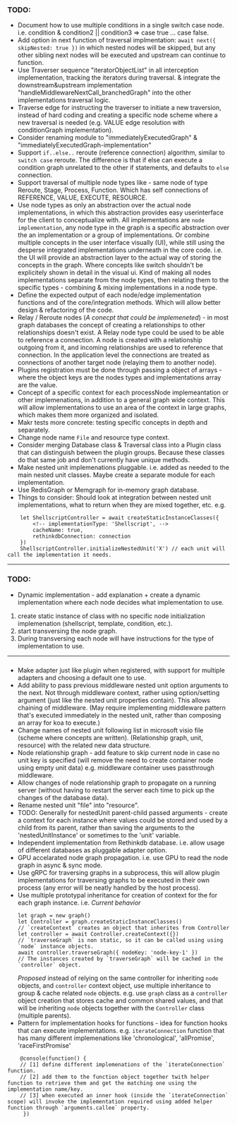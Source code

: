 ### TODO:
- Document how to use multiple conditions in a single switch case node. i.e. condition & condition2 || condition3 => case true ... case false.
- Add option in next function of traversal implmentation: `await next({ skipNested: true })` in which nested nodes will be skipped, but any other sibling next nodes will be executed and upstream can continue to function.
- Use Traverser sequence "iteratorObjectList" in all interception implementation, tracking the iterators during traversal. & integrate the downstream&upstream implementation "handleMiddlewareNextCall_branchedGraph" into the other implementations traversal logic.
- Traverse edge for instructing the traverser to initiate a new traversion, instead of hard coding and creating a specific node scheme where a new traversal is needed (e.g. VALUE edge resolution with conditionGraph implementation).
- Consider renaming module to "immediatelyExecutedGraph" & "immediatelyExecutedGraph-implementation"
- Support `if..else..` reroute (reference connection) algorithm, similar to `switch case` reroute. The difference is that if else can execute a condition graph unrelated to the other if statements, and defaults to `else` connection.
- Support traversal of multiple node types like - same node of type Reroute, Stage, Process, Function. Which has self connections of REFERENCE, VALUE, EXECUTE, RESOURCE.
- Use node types as only an abstraction over the actual node implementations, in which this abstraction provides easy userinterface for the client to conceptualize with. All implementations are `node implementation`, any node type in the graph is a specific abstraction over the an implementation or a group of implementations.
    Or combine multiple concepts in the user interface visually (UI), while still using the desperse integrated implementations underneath in the core code. i.e. the UI will provide an abstraction layer to the actual way of storing the concepts in the graph. Where concepts like switch shouldn't be explicitely shown in detail in the visual ui.
Kind of making all nodes implementations separate from the node types, then relating them to the specific types - combining & mixing implementations in a node type.
- Define the expected output of each node/edge implementation functions and of the core/integration methods. Which will allow better design & refactoring of the code.
- Relay / Reroute nodes (_A conecpt that could be implemeneted_) - in most graph databases the concept of creating a relationships to other relationships doesn't exist. A Relay node type could be used to be able to reference a connection. A node is created with a relationship outgoing from it, and incoming relationships are used to reference that connection. In the application level the connections are treated as connections of another target node (relaying them to another node).
- Plugins registration must be done through passing a object of arrays - where the object keys are the nodes types and implementations array are the value.
- Concept of a specific context for each processNode implemeantation or other implemenations, in addition to a general graph wide context. This will allow implementations to use an area of the context in large graphs, which makes them more organized and isolated.
- Makr tests more concrete: testing specific concepts in depth and separately.
- Change node name `File` and resource type context.
- Consider merging Database class & Traversal class into a Plugin class that can distinguish between the plugin groups. Because these classes do that same job and don't currently have unique methods.
- Make nested unit implemenations pluggable. i.e. added as needed to the main nested unit classes. Maybe create a separate module for each implementation.
- Use RedisGraph or Memgraph for in-memory graph database.
- Things to consider: Should look at integration between nested unit implementations, what to return when they are mixed together, etc.
e.g.
```
    let ShellscriptController = await createStaticInstanceClasses({
        <!-- implementationType: 'Shellscript', --> 
        cacheName: true, 
        rethinkdbConnection: connection
    })
    ShellscriptController.initializeNestedUnit('X') // each unit will call the implementation it needs.
```
___
### TODO:
- Dynamic implementation - add explanation + create a dynamic implementation where each node decides what implementation to use.
 1. create static instance of class with no specific node initialization implemenation (shellscript, template, condition, etc.).
 2. start transversing the node graph. 
 3. During transversing each node will have instructions for the type of implementation to use.
___
###
- Make adapter just like plugin when registered, with support for multiple adapters and choosing a default one to use.
- Add ability to pass previous middleware nested unit option arguments to the next. Not through middleware context, rather using option/setting argument (just like the nested unit properties contain). This allows chaining of middleware. (May require implementing middleware pattern that's executed immediately in the nested unit, rather than composing an array for koa to execute.)
- Change names of nested unit following list in microsoft visio file (scheme where concepts are written). (Relationship graph, unit, resource) with the related new data structure.
- Node relationship graph - add feature to skip current node in case no unit key is specified (will remove the need to create container node using empty unit data) e.g. middleware container uses passthrough middleware.
- Allow changes of node relationship graph to propagate on a running server (without having to restart the server each time to pick up the changes of the database data).
- Rename nested unit "file" into "resource".
- TODO: Generally for nestedUnit parent-child passed arguments - create a context for each instance where values could be stored and used by a child from its parent, rather than saving the arguments to the 'nestedUnitInstance' or sometimes to the 'unit' variable.
- Independent implementation from Rethinkdb database. i.e. allow usage of different databases as pluggable adapter option.
- GPU accelarated node graph propagation. i.e. use GPU to read the node graph in async & sync mode.
- Use gRPC for traversing graphs in a subprocess, this will allow plugin implementations for traversing graphs to be executed in their own process (any error will be neatly handled by the host process).
- Use multiple prototypal inheritance for creation of context for the for each graph instance. 
i.e. 
_Current behavior_
    ```
    let graph = new graph()
    let Controller = graph.createStaticInstanceClasses()
    // `createContext` creates an object that inherites from Controller
    let controller = await Controller.createContext({})
    // `traverseGraph` is non static, so it can be called using using `node` instance objects. 
    await controller.traverseGraph({ nodeKey: 'node-key-1' })
    // The instances created by `traverseGraph` will be cached in the `controller` object. 
    ```
    _Proposed_
    instead of relying on the same controller for inheriting `node` objects, and `controller` context object, use multiple inheritance to group & cache related `node` objects. e.g. use `graph` class as a `controller` object creation that stores cache and common shared values, and that will be inheriting `node` objects together with the `Controller` class (multiple parents).
- Pattern for implementation hooks for functions -  idea for function hooks that can execute implementations. e.g. `iterateConnection` function that has many different implemenations like 'chronological', 'allPromise', 'raceFirstPromise'
```
    @console(function() {
    // [1] define different implemenations of the `iterateConnection` function.
    // [2] add them to the function object together twith helper function to retrieve them and get the matching one using the implementation name/key.
    // [3] when executed an inner hook (inside the `iterateConnection` scope) will invoke the implementation required using added helper function through `arguments.callee` property.
     })
```
